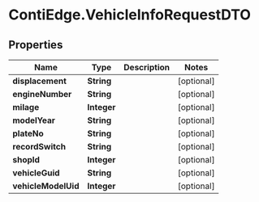 # ContiEdge.VehicleInfoRequestDTO

## Properties
Name | Type | Description | Notes
------------ | ------------- | ------------- | -------------
**displacement** | **String** |  | [optional] 
**engineNumber** | **String** |  | [optional] 
**milage** | **Integer** |  | [optional] 
**modelYear** | **String** |  | [optional] 
**plateNo** | **String** |  | [optional] 
**recordSwitch** | **String** |  | [optional] 
**shopId** | **Integer** |  | [optional] 
**vehicleGuid** | **String** |  | [optional] 
**vehicleModelUid** | **Integer** |  | [optional] 



